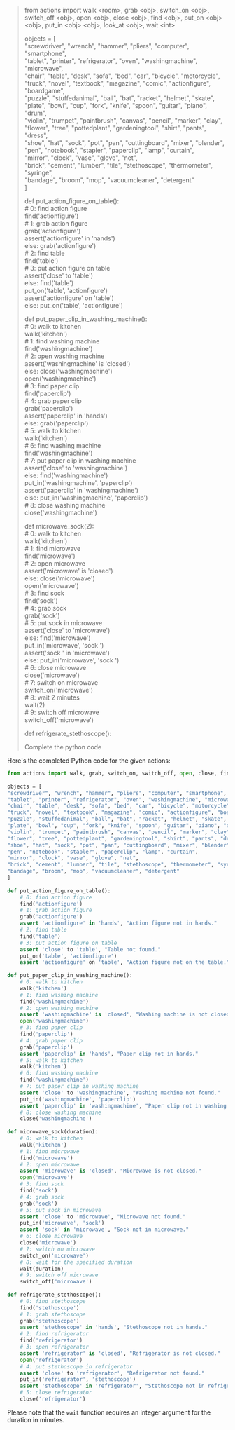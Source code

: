 > from actions import walk \<room\>, grab \<obj\>, switch_on \<obj\>, switch_off \<obj\>, open \<obj\>, close \<obj\>, find \<obj\>, put_on \<obj\> \<obj\>, put_in \<obj\> \<obj\>, look_at \<obj\>, wait \<int\>    
>     
>     
> objects = [    
> "screwdriver", "wrench", "hammer", "pliers", "computer", "smartphone",    
> "tablet", "printer", "refrigerator", "oven", "washingmachine", "microwave",    
> "chair", "table", "desk", "sofa", "bed", "car", "bicycle", "motorcycle",    
> "truck", "novel", "textbook", "magazine", "comic", "actionfigure", "boardgame",    
> "puzzle", "stuffedanimal", "ball", "bat", "racket", "helmet", "skate",    
> "plate", "bowl", "cup", "fork", "knife", "spoon", "guitar", "piano", "drum",    
> "violin", "trumpet", "paintbrush", "canvas", "pencil", "marker", "clay",    
> "flower", "tree", "pottedplant", "gardeningtool", "shirt", "pants", "dress",    
> "shoe", "hat", "sock", "pot", "pan", "cuttingboard", "mixer", "blender",    
> "pen", "notebook", "stapler", "paperclip", "lamp", "curtain",    
> "mirror", "clock", "vase", "glove", "net",    
> "brick", "cement", "lumber", "tile", "stethoscope", "thermometer", "syringe",    
> "bandage", "broom", "mop", "vacuumcleaner", "detergent"    
> ]    
>     
> def put_action_figure_on_table():    
> \# 0: find action figure    
> find('actionfigure')    
> \# 1: grab action figure    
> grab('actionfigure')    
> assert('actionfigure' in 'hands')    
> else: grab('actionfigure')    
> \# 2: find table    
> find('table')    
> \# 3: put action figure on table    
> assert('close' to 'table')    
> else: find('table')    
> put_on('table', 'actionfigure')    
> assert('actionfigure' on 'table')    
> else: put_on('table', 'actionfigure')    
>     
> def put_paper_clip_in_washing_machine():    
> \# 0: walk to kitchen    
> walk('kitchen')    
> \# 1: find washing machine    
> find('washingmachine')    
> \# 2: open washing machine    
> assert('washingmachine' is 'closed')    
> else: close('washingmachine')    
> open('washingmachine')    
> \# 3: find paper clip    
> find('paperclip')    
> \# 4: grab paper clip    
> grab('paperclip')    
> assert('paperclip' in 'hands')    
> else: grab('paperclip')    
> \# 5: walk to kitchen    
> walk('kitchen')    
> \# 6: find washing machine    
> find('washingmachine')    
> \# 7: put paper clip in washing machine    
> assert('close' to 'washingmachine')    
> else: find('washingmachine')    
> put_in('washingmachine', 'paperclip')    
> assert('paperclip' in 'washingmachine')    
> else: put_in('washingmachine', 'paperclip')    
> \# 8: close washing machine    
> close('washingmachine')    
>     
> def microwave_sock(2):    
> \# 0: walk to kitchen    
> walk('kitchen')    
> \# 1: find microwave    
> find('microwave')    
> \# 2: open microwave    
> assert('microwave' is 'closed')    
> else: close('microwave')    
> open('microwave')    
> \# 3: find sock    
> find('sock')    
> \# 4: grab sock    
> grab('sock')    
> \# 5: put sock in microwave    
> assert('close' to 'microwave')    
> else: find('microwave')    
> put_in('microwave', 'sock ')    
> assert('sock ' in 'microwave')    
> else: put_in('microwave', 'sock ')    
> \# 6: close microwave    
> close('microwave')    
> \# 7: switch on microwave    
> switch_on('microwave')    
> \# 8: wait 2 minutes    
> wait(2)    
> \# 9: switch off microwave    
> switch_off('microwave')    
>     
> def refrigerate_stethoscope():    
>     
> Complete the python code    
  
  
Here's the completed Python code for the given actions:  
```python  
from actions import walk, grab, switch_on, switch_off, open, close, find, put_on, put_in, look_at, wait  
  
objects = [  
"screwdriver", "wrench", "hammer", "pliers", "computer", "smartphone",  
"tablet", "printer", "refrigerator", "oven", "washingmachine", "microwave",  
"chair", "table", "desk", "sofa", "bed", "car", "bicycle", "motorcycle",  
"truck", "novel", "textbook", "magazine", "comic", "actionfigure", "boardgame",  
"puzzle", "stuffedanimal", "ball", "bat", "racket", "helmet", "skate",  
"plate", "bowl", "cup", "fork", "knife", "spoon", "guitar", "piano", "drum",  
"violin", "trumpet", "paintbrush", "canvas", "pencil", "marker", "clay",  
"flower", "tree", "pottedplant", "gardeningtool", "shirt", "pants", "dress",  
"shoe", "hat", "sock", "pot", "pan", "cuttingboard", "mixer", "blender",  
"pen", "notebook", "stapler", "paperclip", "lamp", "curtain",  
"mirror", "clock", "vase", "glove", "net",  
"brick", "cement", "lumber", "tile", "stethoscope", "thermometer", "syringe",  
"bandage", "broom", "mop", "vacuumcleaner", "detergent"  
]  
  
def put_action_figure_on_table():  
    # 0: find action figure  
    find('actionfigure')  
    # 1: grab action figure  
    grab('actionfigure')  
    assert 'actionfigure' in 'hands', "Action figure not in hands."  
    # 2: find table  
    find('table')  
    # 3: put action figure on table  
    assert 'close' to 'table', "Table not found."  
    put_on('table', 'actionfigure')  
    assert 'actionfigure' on 'table', "Action figure not on the table."  
  
def put_paper_clip_in_washing_machine():  
    # 0: walk to kitchen  
    walk('kitchen')  
    # 1: find washing machine  
    find('washingmachine')  
    # 2: open washing machine  
    assert 'washingmachine' is 'closed', "Washing machine is not closed."  
    open('washingmachine')  
    # 3: find paper clip  
    find('paperclip')  
    # 4: grab paper clip  
    grab('paperclip')  
    assert 'paperclip' in 'hands', "Paper clip not in hands."  
    # 5: walk to kitchen  
    walk('kitchen')  
    # 6: find washing machine  
    find('washingmachine')  
    # 7: put paper clip in washing machine  
    assert 'close' to 'washingmachine', "Washing machine not found."  
    put_in('washingmachine', 'paperclip')  
    assert 'paperclip' in 'washingmachine', "Paper clip not in washing machine."  
    # 8: close washing machine  
    close('washingmachine')  
  
def microwave_sock(duration):  
    # 0: walk to kitchen  
    walk('kitchen')  
    # 1: find microwave  
    find('microwave')  
    # 2: open microwave  
    assert 'microwave' is 'closed', "Microwave is not closed."  
    open('microwave')  
    # 3: find sock  
    find('sock')  
    # 4: grab sock  
    grab('sock')  
    # 5: put sock in microwave  
    assert 'close' to 'microwave', "Microwave not found."  
    put_in('microwave', 'sock')  
    assert 'sock' in 'microwave', "Sock not in microwave."  
    # 6: close microwave  
    close('microwave')  
    # 7: switch on microwave  
    switch_on('microwave')  
    # 8: wait for the specified duration  
    wait(duration)  
    # 9: switch off microwave  
    switch_off('microwave')  
  
def refrigerate_stethoscope():  
    # 0: find stethoscope  
    find('stethoscope')  
    # 1: grab stethoscope  
    grab('stethoscope')  
    assert 'stethoscope' in 'hands', "Stethoscope not in hands."  
    # 2: find refrigerator  
    find('refrigerator')  
    # 3: open refrigerator  
    assert 'refrigerator' is 'closed', "Refrigerator is not closed."  
    open('refrigerator')  
    # 4: put stethoscope in refrigerator  
    assert 'close' to 'refrigerator', "Refrigerator not found."  
    put_in('refrigerator', 'stethoscope')  
    assert 'stethoscope' in 'refrigerator', "Stethoscope not in refrigerator."  
    # 5: close refrigerator  
    close('refrigerator')  
```  
Please note that the `wait` function requires an integer argument for the duration in minutes.  